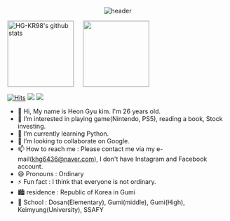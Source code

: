 <div align="center"> 

![header](https://capsule-render.vercel.app/api?type=wave&color=auto&text=HeonGyuKim)
</div>

<div style="display: flex;">
    <a href="https://github.com/HG-KR98"><img style="height:150px; margin-right: 20px; border: 1px solid #ccc;" src="https://github-readme-stats.vercel.app/api?username=HG-KR98&layout=compact&show_icons=true&include_all_commits=true&theme=ambient_gradient&hide_border=true" alt="HG-KR98's github stats" /></a>
    <a href="https://github.com/HG-KR98"><img style="height:150px; border: 1px solid #ccc;" src="https://github-readme-stats.vercel.app/api/top-langs/?username=HG-KR98&layout=compact&show_icons=true&theme=ambient_gradient&hide_border=true" /></a>
</div>

[![Hits](https://hits.seeyoufarm.com/api/count/incr/badge.svg?url=https%3A%2F%2Fgithub.com%2Fgjbae1212%2Fhit-counter)](https://hits.seeyoufarm.com)
<img src="https://img.shields.io/badge/Nintendo-red">
<img src="https://img.shields.io/badge/PS5-blue">
</div>


- 👋 Hi, My name is Heon Gyu kim. I'm 26 years old.
- 👀 I’m interested in playing game(Nintendo, PS5), reading a book, Stock investing. 
- 🌱 I’m currently learning Python.
- 💞️ I’m looking to collaborate on Google.
- 📫 How to reach me : Please contact me via my e-mail(khg6436@naver.com), I don't have Instagram and Facebook account.
- 😄 Pronouns : Ordinary 
- ⚡ Fun fact : I think that everyone is not ordinary.
- 🏙️ residence : Republic of Korea in Gumi
- 🏫 School : Dosan(Elementary), Gumi(middle), Gumi(High), Keimyung(University), SSAFY

<!---
HG-KR98/HG-KR98 is a ✨ special ✨ repository because its `README.md` (this file) appears on your GitHub profile.
You can click the Preview link to take a look at your changes.
--->
